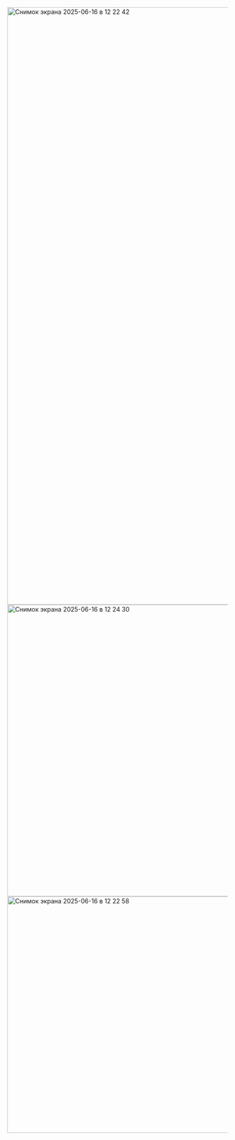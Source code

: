 <img width="1366" alt="Снимок экрана 2025-06-16 в 12 22 42" src="https://github.com/user-attachments/assets/1d9eb40b-64ee-4d5a-b73e-e71f86e9bb54" />
<img width="667" alt="Снимок экрана 2025-06-16 в 12 24 30" src="https://github.com/user-attachments/assets/d8c0ef66-eb51-4b40-802a-45a336af70b2" />

<img width="541" alt="Снимок экрана 2025-06-16 в 12 22 58" src="https://github.com/user-attachments/assets/5295aace-b18a-4717-ad70-713bcfe70981" />
